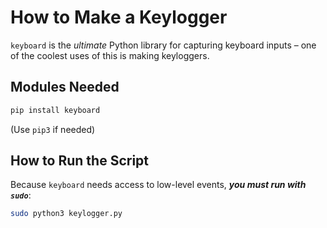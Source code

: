 # How to Make a Keylogger

``keyboard`` is the *ultimate* Python library for capturing keyboard inputs – one of the coolest uses of this is making keyloggers.

## Modules Needed

```bash
pip install keyboard
```

(Use ``pip3`` if needed)

## How to Run the Script

Because ``keyboard`` needs access to low-level events, ***you must run with ``sudo``***:

```bash
sudo python3 keylogger.py
```
